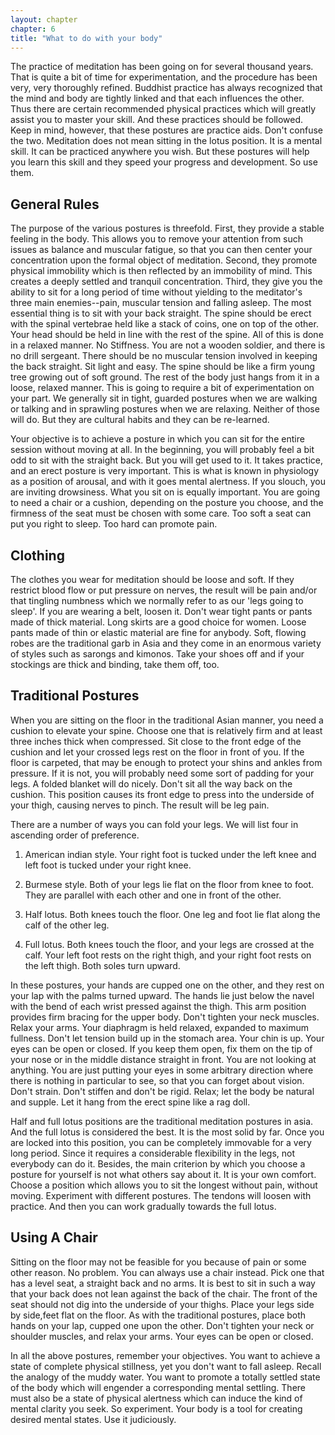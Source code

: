```yaml
---
layout: chapter
chapter: 6
title: "What to do with your body"
---
```


The practice of meditation has been going on for several thousand years. That is quite a bit of time for experimentation, and the procedure has been very, very thoroughly refined. Buddhist practice has always recognized that the mind and body are tightly linked and that each influences the other. Thus there are certain recommended physical practices which will greatly assist you to master your skill. And these practices should be followed. Keep in mind, however, that these postures are practice aids. Don't confuse the two. Meditation does not mean sitting in the lotus position. It is a mental skill. It can be practiced anywhere you wish. But these postures will help you learn this skill and they speed your progress and development. So use them.

## General Rules

The purpose of the various postures is threefold. First, they provide a stable feeling in the body. This allows you to remove your attention from such issues as balance and muscular fatigue, so that you can then center your concentration upon the formal object of meditation. Second, they promote physical immobility which is then reflected by an immobility of mind. This creates a deeply settled and tranquil concentration. Third, they give you the ability to sit for a long period of time without yielding to the meditator's three main enemies--pain, muscular tension and falling asleep. The most essential thing is to sit with your back straight. The spine should be erect with the spinal vertebrae held like a stack of coins, one on top of the other. Your head should be held in line with the rest of the spine. All of this is done in a relaxed manner. No Stiffness. You are not a wooden soldier, and there is no drill sergeant. There should be no muscular tension involved in keeping the back straight. Sit light and easy. The spine should be like a firm young tree growing out of soft ground. The rest of the body just hangs from it in a loose, relaxed manner. This is going to require a bit of experimentation on your part. We generally sit in tight, guarded postures when we are walking or talking and in sprawling postures when we are relaxing. Neither of those will do. But they are cultural habits and they can be re-learned.

Your objective is to achieve a posture in which you can sit for the entire session without moving at all. In the beginning, you will probably feel a bit odd to sit with the straight back. But you will get used to it. It takes practice, and an erect posture is very important. This is what is known in physiology as a position of arousal, and with it goes mental alertness. If you slouch, you are inviting drowsiness. What you sit on is equally important. You are going to need a chair or a cushion, depending on the posture you choose, and the firmness of the seat must be chosen with some care. Too soft a seat can put you right to sleep. Too hard can promote pain.

## Clothing

The clothes you wear for meditation should be loose and soft. If they restrict blood flow or put pressure on nerves, the result will be pain and/or that tingling numbness which we normally refer to as our 'legs going to sleep'. If you are wearing a belt, loosen it. Don't wear tight pants or pants made of thick material. Long skirts are a good choice for women. Loose pants made of thin or elastic material are fine for anybody. Soft, flowing robes are the traditional garb in Asia and they come in an enormous variety of styles such as sarongs and kimonos. Take your shoes off and if your stockings are thick and binding, take them off, too.

## Traditional Postures

When you are sitting on the floor in the traditional Asian manner, you need a cushion to elevate your spine. Choose one that is relatively firm and at least three inches thick when compressed. Sit close to the front edge of the cushion and let your crossed legs rest on the floor in front of you. If the floor is carpeted, that may be enough to protect your shins and ankles from pressure. If it is not, you will probably need some sort of padding for your legs. A folded blanket will do nicely. Don't sit all the way back on the cushion. This position causes its front edge to press into the underside of your thigh, causing nerves to pinch. The result will be leg pain.

There are a number of ways you can fold your legs. We will list four in ascending order of preference.

1.  American indian style. Your right foot is tucked under the left knee and left foot is tucked under your right knee.

2.  Burmese style. Both of your legs lie flat on the floor from knee to foot. They are parallel with each other and one in front of the other.

3.  Half lotus. Both knees touch the floor. One leg and foot lie flat along the calf of the other leg.

4.  Full lotus. Both knees touch the floor, and your legs are crossed at the calf. Your left foot rests on the right thigh, and your right foot rests on the left thigh. Both soles turn upward.

In these postures, your hands are cupped one on the other, and they rest on your lap with the palms turned upward. The hands lie just below the navel with the bend of each wrist pressed against the thigh. This arm position provides firm bracing for the upper body. Don't tighten your neck muscles. Relax your arms. Your diaphragm is held relaxed, expanded to maximum fullness. Don't let tension build up in the stomach area. Your chin is up. Your eyes can be open or closed. If you keep them open, fix them on the tip of your nose or in the middle distance straight in front. You are not looking at anything. You are just putting your eyes in some arbitrary direction where there is nothing in particular to see, so that you can forget about vision. Don't strain. Don't stiffen and don't be rigid. Relax; let the body be natural and supple. Let it hang from the erect spine like a rag doll.

Half and full lotus positions are the traditional meditation postures in asia. And the full lotus is considered the best. It is the most solid by far. Once you are locked into this position, you can be completely immovable for a very long period. Since it requires a considerable flexibility in the legs, not everybody can do it. Besides, the main criterion by which you choose a posture for yourself is not what others say about it. It is your own comfort. Choose a position which allows you to sit the longest without pain, without moving. Experiment with different postures. The tendons will loosen with practice. And then you can work gradually towards the full lotus.

## Using A Chair

Sitting on the floor may not be feasible for you because of pain or some other reason. No problem. You can always use a chair instead. Pick one that has a level seat, a straight back and no arms. It is best to sit in such a way that your back does not lean against the back of the chair. The front of the seat should not dig into the underside of your thighs. Place your legs side by side,feet flat on the floor. As with the traditional postures, place both hands on your lap, cupped one upon the other. Don't tighten your neck or shoulder muscles, and relax your arms. Your eyes can be open or closed.

In all the above postures, remember your objectives. You want to achieve a state of complete physical stillness, yet you don't want to fall asleep. Recall the analogy of the muddy water. You want to promote a totally settled state of the body which will engender a corresponding mental settling. There must also be a state of physical alertness which can induce the kind of mental clarity you seek. So experiment. Your body is a tool for creating desired mental states. Use it judiciously.

